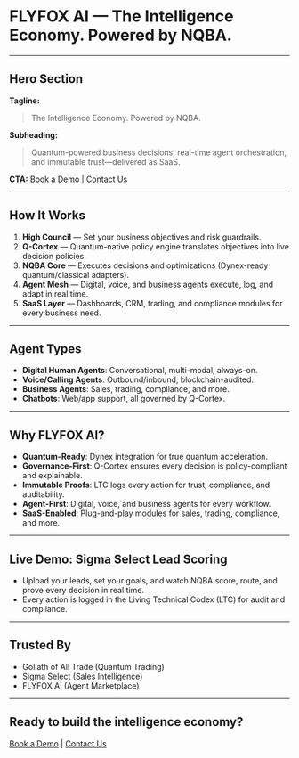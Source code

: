 # FLYFOX AI — The Intelligence Economy. Powered by NQBA.

---

## Hero Section
**Tagline:**
> The Intelligence Economy. Powered by NQBA.

**Subheading:**
> Quantum-powered business decisions, real-time agent orchestration, and immutable trust—delivered as SaaS.

**CTA:**
[Book a Demo](https://flyfox-ai.com/demo) | [Contact Us](mailto:hello@flyfox.ai)

---

## How It Works

1. **High Council** — Set your business objectives and risk guardrails.
2. **Q-Cortex** — Quantum-native policy engine translates objectives into live decision policies.
3. **NQBA Core** — Executes decisions and optimizations (Dynex-ready quantum/classical adapters).
4. **Agent Mesh** — Digital, voice, and business agents execute, log, and adapt in real time.
5. **SaaS Layer** — Dashboards, CRM, trading, and compliance modules for every business need.

---

## Agent Types
- **Digital Human Agents**: Conversational, multi-modal, always-on.
- **Voice/Calling Agents**: Outbound/inbound, blockchain-audited.
- **Business Agents**: Sales, trading, compliance, and more.
- **Chatbots**: Web/app support, all governed by Q-Cortex.

---

## Why FLYFOX AI?
- **Quantum-Ready**: Dynex integration for true quantum acceleration.
- **Governance-First**: Q-Cortex ensures every decision is policy-compliant and explainable.
- **Immutable Proofs**: LTC logs every action for trust, compliance, and auditability.
- **Agent-First**: Digital, voice, and business agents for every workflow.
- **SaaS-Enabled**: Plug-and-play modules for sales, trading, compliance, and more.

---

## Live Demo: Sigma Select Lead Scoring
- Upload your leads, set your goals, and watch NQBA score, route, and prove every decision in real time.
- Every action is logged in the Living Technical Codex (LTC) for audit and compliance.

---

## Trusted By
- Goliath of All Trade (Quantum Trading)
- Sigma Select (Sales Intelligence)
- FLYFOX AI (Agent Marketplace)

---

## Ready to build the intelligence economy?
[Book a Demo](https://flyfox-ai.com/demo) | [Contact Us](mailto:hello@flyfox.ai)
